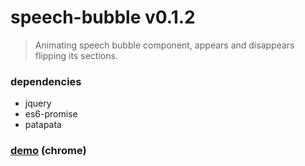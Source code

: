 # speech-bubble v0.1.2

> Animating speech bubble component, appears and disappears flipping its sections.

### dependencies

- jquery
- es6-promise
- patapata

### [demo](http://kt3k.github.io/speech-bubble/test.html) (chrome)
